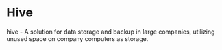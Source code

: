 # Hive
hive - A solution for data storage and backup in large companies, utilizing unused space on company computers as storage.

